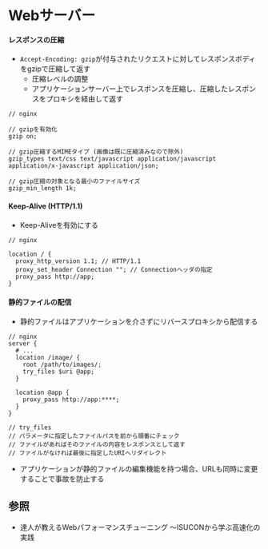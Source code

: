 # Webサーバー
#### レスポンスの圧縮
- `Accept-Encoding: gzip`が付与されたリクエストに対してレスポンスボディをgzipで圧縮して返す
  - 圧縮レベルの調整
  - アプリケーションサーバー上でレスポンスを圧縮し、圧縮したレスポンスをプロキシを経由して返す

```
// nginx

// gzipを有効化
gzip on;

// gzip圧縮するMIMEタイプ (画像は既に圧縮済みなので除外)
gzip_types text/css text/javascript application/javascript application/x-javascript application/json;

// gzip圧縮の対象となる最小のファイルサイズ
gzip_min_length 1k;
```

#### Keep-Alive (HTTP/1.1)
- Keep-Aliveを有効にする

```
// nginx

location / {
  proxy_http_version 1.1; // HTTP/1.1
  proxy_set_header Connection ""; // Connectionヘッダの指定
  proxy_pass http://app;
}
```

#### 静的ファイルの配信
- 静的ファイルはアプリケーションを介さずにリバースプロキシから配信する

```
// nginx
server {
  # ...
  location /image/ {
    root /path/to/images/;
    try_files $uri @app;
  }

  location @app {
    proxy_pass http://app:****;
  }
}

// try_files
// パラメータに指定したファイルパスを前から順番にチェック
// ファイルがあればそのファイルの内容をレスポンスとして返す
// ファイルがなければ最後に指定したURIへリダイレクト
```

- アプリケーションが静的ファイルの編集機能を持つ場合、URLも同時に変更することで事故を防止する

## 参照
- 達人が教えるWebパフォーマンスチューニング 〜ISUCONから学ぶ高速化の実践
